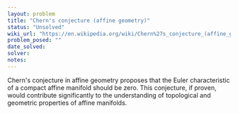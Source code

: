 ```yaml
---
layout: problem
title: "Chern's conjecture (affine geometry)"
status: "Unsolved"
wiki_url: "https://en.wikipedia.org/wiki/Chern%27s_conjecture_(affine_geometry)"
problem_posed: ""
date_solved:
solver:
notes:
---
```

Chern's conjecture in affine geometry proposes that the Euler characteristic of a compact affine manifold should be zero. This conjecture, if proven, would contribute significantly to the understanding of topological and geometric properties of affine manifolds.